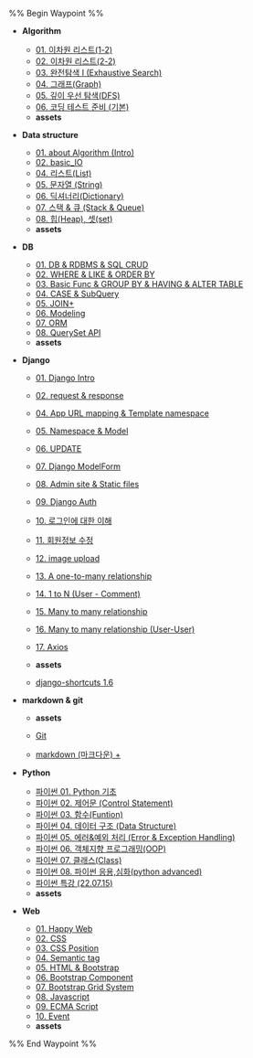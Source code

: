 %% Begin Waypoint %%
- **Algorithm**
	- [01. 이차원 리스트(1-2)](./Algorithm/01.%20%EC%9D%B4%EC%B0%A8%EC%9B%90%20%EB%A6%AC%EC%8A%A4%ED%8A%B8(1-2).md)
	- [02. 이차원 리스트(2-2)](./Algorithm/02.%20%EC%9D%B4%EC%B0%A8%EC%9B%90%20%EB%A6%AC%EC%8A%A4%ED%8A%B8(2-2).md)
	- [03. 완전탐색  I (Exhaustive Search)](./Algorithm/03.%20%EC%99%84%EC%A0%84%ED%83%90%EC%83%89%20%20I%20(Exhaustive%20Search).md)
	- [04. 그래프(Graph)](./Algorithm/04.%20%EA%B7%B8%EB%9E%98%ED%94%84(Graph).md)
	- [05. 깊이 우선 탐색(DFS)](./Algorithm/05.%20%EA%B9%8A%EC%9D%B4%20%EC%9A%B0%EC%84%A0%20%ED%83%90%EC%83%89(DFS).md)
	- [06. 코딩 테스트 준비 (기본)](./Algorithm/06.%20%EC%BD%94%EB%94%A9%20%ED%85%8C%EC%8A%A4%ED%8A%B8%20%EC%A4%80%EB%B9%84%20(%EA%B8%B0%EB%B3%B8).md)
	- **assets**

- **Data structure**
	- [01. about Algorithm (Intro)](./Data%20structure/01.%20about%20Algorithm%20(Intro).md)
	- [02. basic_IO](./Data%20structure/02.%20basic_IO.md)
	- [04. 리스트(List)](./Data%20structure/04.%20%EB%A6%AC%EC%8A%A4%ED%8A%B8(List).md)
	- [05. 문자열 (String)](./Data%20structure/05.%20%EB%AC%B8%EC%9E%90%EC%97%B4%20(String).md)
	- [06. 딕셔너리(Dictionary)](./Data%20structure/06.%20%EB%94%95%EC%85%94%EB%84%88%EB%A6%AC(Dictionary).md)
	- [07. 스택 & 큐 (Stack & Queue)](./Data%20structure/07.%20%EC%8A%A4%ED%83%9D%20&%20%ED%81%90%20(Stack%20&%20Queue).md)
	- [08. 힙(Heap), 셋(set)](./Data%20structure/08.%20%ED%9E%99(Heap),%20%EC%85%8B(set).md)
	- **assets**

- **DB**
	- [01. DB & RDBMS & SQL CRUD](./DB/01.%20DB%20&%20RDBMS%20&%20SQL%20CRUD.md)
	- [02. WHERE & LIKE & ORDER BY](./DB/02.%20WHERE%20&%20LIKE%20&%20ORDER%20BY.md)
	- [03. Basic Func & GROUP BY & HAVING & ALTER TABLE](./DB/03.%20Basic%20Func%20&%20GROUP%20BY%20&%20HAVING%20&%20ALTER%20TABLE.md)
	- [04. CASE & SubQuery](./DB/04.%20CASE%20&%20SubQuery.md)
	- [05. JOIN+](./DB/05.%20JOIN+.md)
	- [06. Modeling](./DB/06.%20Modeling.md)
	- [07. ORM](./DB/07.%20ORM.md)
	- [08. QuerySet API](./DB/08.%20QuerySet%20API.md)
	- **assets**

- **Django**
	- [01. Django Intro](./Django/01.%20Django%20Intro.md)
	- [02. request & response](./Django/02.%20request%20&%20response.md)
	- [04. App URL mapping & Template namespace](./Django/04.%20App%20URL%20mapping%20&%20Template%20namespace.md)
	- [05. Namespace & Model](./Django/05.%20Namespace%20&%20Model.md)
	- [06. UPDATE](./Django/06.%20UPDATE.md)
	- [07. Django ModelForm](./Django/07.%20Django%20ModelForm.md)
	- [08. Admin site & Static files](./Django/08.%20Admin%20site%20&%20Static%20files.md)
	- [09. Django Auth](./Django/09.%20Django%20Auth.md)
	- [10. 로그인에 대한 이해](./Django/10.%20%EB%A1%9C%EA%B7%B8%EC%9D%B8%EC%97%90%20%EB%8C%80%ED%95%9C%20%EC%9D%B4%ED%95%B4.md)
	- [11. 회원정보 수정](./Django/11.%20%ED%9A%8C%EC%9B%90%EC%A0%95%EB%B3%B4%20%EC%88%98%EC%A0%95.md)
	- [12. image upload](./Django/12.%20image%20upload.md)
	- [13. A one-to-many relationship](./Django/13.%20A%20one-to-many%20relationship.md)
	- [14. 1 to N  (User - Comment)](./Django/14.%201%20to%20N%20%20(User%20-%20Comment).md)
	- [15. Many to many relationship](./Django/15.%20Many%20to%20many%20relationship.md)
	- [16. Many to many relationship (User-User)](./Django/16.%20Many%20to%20many%20relationship%20(User-User).md)
	- [17. Axios](./Django/17.%20Axios.md)
	- **assets**

	- [django-shortcuts 1.6](./Django/django-shortcuts%201.6.md)
- **markdown & git**
	- **assets**

	- [Git](./markdown%20&%20git/Git.md)
	- [markdown (마크다운) +](./markdown%20&%20git/markdown%20(%EB%A7%88%ED%81%AC%EB%8B%A4%EC%9A%B4)%20+.md)
- **Python**
	- [파이썬 01. Python 기초](./Python/%ED%8C%8C%EC%9D%B4%EC%8D%AC%2001.%20Python%20%EA%B8%B0%EC%B4%88.md)
	- [파이썬 02. 제어문 (Control Statement)](./Python/%ED%8C%8C%EC%9D%B4%EC%8D%AC%2002.%20%EC%A0%9C%EC%96%B4%EB%AC%B8%20(Control%20Statement).md)
	- [파이썬 03. 함수(Funtion)](./Python/%ED%8C%8C%EC%9D%B4%EC%8D%AC%2003.%20%ED%95%A8%EC%88%98(Funtion).md)
	- [파이썬 04. 데이터 구조 (Data Structure)](./Python/%ED%8C%8C%EC%9D%B4%EC%8D%AC%2004.%20%EB%8D%B0%EC%9D%B4%ED%84%B0%20%EA%B5%AC%EC%A1%B0%20(Data%20Structure).md)
	- [파이썬 05. 에러&예외 처리 (Error & Exception Handling)](./Python/%ED%8C%8C%EC%9D%B4%EC%8D%AC%2005.%20%EC%97%90%EB%9F%AC&%EC%98%88%EC%99%B8%20%EC%B2%98%EB%A6%AC%20(Error%20&%20Exception%20Handling).md)
	- [파이썬 06. 객체지향 프로그래밍(OOP)](./Python/%ED%8C%8C%EC%9D%B4%EC%8D%AC%2006.%20%EA%B0%9D%EC%B2%B4%EC%A7%80%ED%96%A5%20%ED%94%84%EB%A1%9C%EA%B7%B8%EB%9E%98%EB%B0%8D(OOP).md)
	- [파이썬 07. 클래스(Class)](./Python/%ED%8C%8C%EC%9D%B4%EC%8D%AC%2007.%20%ED%81%B4%EB%9E%98%EC%8A%A4(Class).md)
	- [파이썬 08. 파이썬 응용,심화(python advanced)](./Python/%ED%8C%8C%EC%9D%B4%EC%8D%AC%2008.%20%ED%8C%8C%EC%9D%B4%EC%8D%AC%20%EC%9D%91%EC%9A%A9,%EC%8B%AC%ED%99%94(python%20advanced).md)
	- [파이썬 특강 (22.07.15)](./Python/%ED%8C%8C%EC%9D%B4%EC%8D%AC%20%ED%8A%B9%EA%B0%95%20(22.07.15).md)
	- **assets**

- **Web**
	- [01. Happy Web](./Web/01.%20Happy%20Web.md)
	- [02. CSS](./Web/02.%20CSS.md)
	- [03. CSS Position](./Web/03.%20CSS%20Position.md)
	- [04. Semantic tag](./Web/04.%20Semantic%20tag.md)
	- [05. HTML & Bootstrap](./Web/05.%20HTML%20&%20Bootstrap.md)
	- [06. Bootstrap Component](./Web/06.%20Bootstrap%20Component.md)
	- [07. Bootstrap Grid System](./Web/07.%20Bootstrap%20Grid%20System.md)
	- [08. Javascript](./Web/08.%20Javascript.md)
	- [09. ECMA Script](./Web/09.%20ECMA%20Script.md)
	- [10. Event](./Web/10.%20Event.md)
	- **assets**


%% End Waypoint %%
